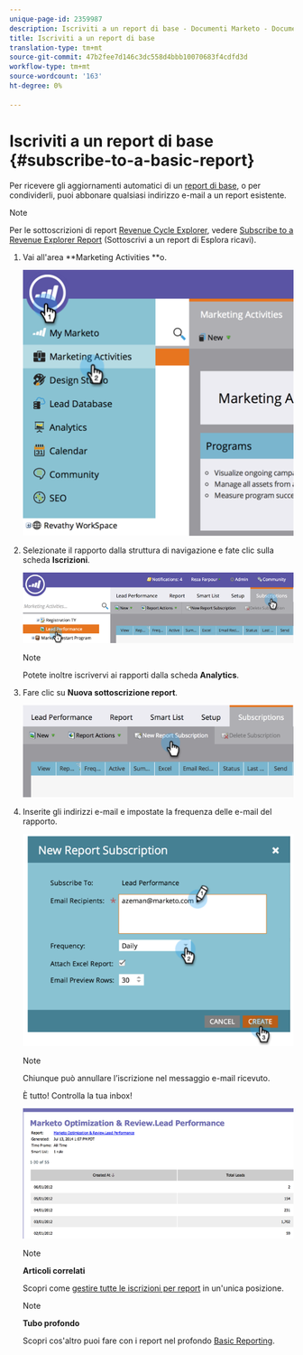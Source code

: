 ```yaml
---
unique-page-id: 2359987
description: Iscriviti a un report di base - Documenti Marketo - Documentazione del prodotto
title: Iscriviti a un report di base
translation-type: tm+mt
source-git-commit: 47b2fee7d146c3dc558d4bbb10070683f4cdfd3d
workflow-type: tm+mt
source-wordcount: '163'
ht-degree: 0%

---
```



# Iscriviti a un report di base {#subscribe-to-a-basic-report}

Per ricevere gli aggiornamenti automatici di un [report di base](http://docs.marketo.com/display/docs/basic+reporting), o per condividerli, puoi abbonare qualsiasi indirizzo e-mail a un report esistente.

>[!NOTE]
>
>Per le sottoscrizioni di report [Revenue Cycle Explorer](http://docs.marketo.com/display/docs/revenue+cycle+analytics), vedere [Subscribe to a Revenue Explorer Report](../../../../product-docs/reporting/revenue-cycle-analytics/revenue-explorer/subscribe-to-a-revenue-explorer-report.md) (Sottoscrivi a un report di Esplora ricavi).

1. Vai all&#39;area **Marketing Activities **o.

   ![](assets/image2014-9-16-10-3a31-3a54.png)

1. Selezionate il rapporto dalla struttura di navigazione e fate clic sulla scheda **Iscrizioni**.

   ![](assets/image2014-9-16-10-3a32-3a1.png)

   >[!NOTE]
   >
   >Potete inoltre iscrivervi ai rapporti dalla scheda **Analytics**.

1. Fare clic su **Nuova sottoscrizione report**.

   ![](assets/image2014-9-16-10-3a32-3a24.png)

1. Inserite gli indirizzi e-mail e impostate la frequenza delle e-mail del rapporto.

   ![](assets/image2014-9-16-10-3a32-3a31.png)

   >[!NOTE]
   >
   >Chiunque può annullare l’iscrizione nel messaggio e-mail ricevuto.

   È tutto! Controlla la tua inbox!

   ![](assets/image2014-9-16-10-3a32-3a49.png)

   >[!NOTE]
   >
   >**Articoli correlati**
   >
   >
   >Scopri come [gestire tutte le iscrizioni per report](manage-report-subscriptions.md) in un&#39;unica posizione.

   >[!NOTE]
   >
   >**Tubo profondo**
   >
   >
   >Scopri cos&#39;altro puoi fare con i report nel profondo [Basic Reporting](http://docs.marketo.com/display/docs/basic+reporting).

